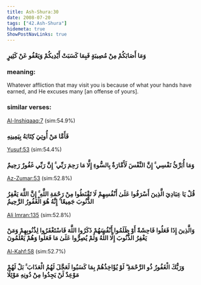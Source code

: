 ```yaml
---
title: Ash-Shura:30
date: 2008-07-20
tags: ["42.Ash-Shura"]
hidemeta: true 
ShowPostNavLinks: true 
---
```

### وَمَا أَصَابَكُمْ مِنْ مُصِيبَةٍ فَبِمَا كَسَبَتْ أَيْدِيكُمْ وَيَعْفُو عَنْ كَثِيرٍ
### meaning: 
Whatever affliction that may visit you is because of what your hands have earned, and He excuses many [an offense of yours].
### similar verses: 

[Al-Inshiqaaq:7](/84/7) (sim:54.9%)

### فَأَمَّا مَنْ أُوتِيَ كِتَابَهُ بِيَمِينِهِ

[Yusuf:53](/12/53) (sim:54.4%)

### وَمَا أُبَرِّئُ نَفْسِي ۚ إِنَّ النَّفْسَ لَأَمَّارَةٌ بِالسُّوءِ إِلَّا مَا رَحِمَ رَبِّي ۚ إِنَّ رَبِّي غَفُورٌ رَحِيمٌ

[Az-Zumar:53](/39/53) (sim:52.8%)

### قُلْ يَا عِبَادِيَ الَّذِينَ أَسْرَفُوا عَلَىٰ أَنْفُسِهِمْ لَا تَقْنَطُوا مِنْ رَحْمَةِ اللَّهِ ۚ إِنَّ اللَّهَ يَغْفِرُ الذُّنُوبَ جَمِيعًا ۚ إِنَّهُ هُوَ الْغَفُورُ الرَّحِيمُ

[Ali Imran:135](/3/135) (sim:52.8%)

### وَالَّذِينَ إِذَا فَعَلُوا فَاحِشَةً أَوْ ظَلَمُوا أَنْفُسَهُمْ ذَكَرُوا اللَّهَ فَاسْتَغْفَرُوا لِذُنُوبِهِمْ وَمَنْ يَغْفِرُ الذُّنُوبَ إِلَّا اللَّهُ وَلَمْ يُصِرُّوا عَلَىٰ مَا فَعَلُوا وَهُمْ يَعْلَمُونَ

[Al-Kahf:58](/18/58) (sim:52.7%)

### وَرَبُّكَ الْغَفُورُ ذُو الرَّحْمَةِ ۖ لَوْ يُؤَاخِذُهُمْ بِمَا كَسَبُوا لَعَجَّلَ لَهُمُ الْعَذَابَ ۚ بَلْ لَهُمْ مَوْعِدٌ لَنْ يَجِدُوا مِنْ دُونِهِ مَوْئِلًا
